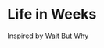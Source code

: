 <!-- @format -->

# Life in Weeks

Inspired by [Wait But Why](https://waitbutwhy.com/2014/05/life-weeks.html)
